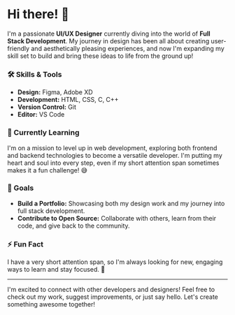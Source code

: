 # Hi there! 👋

I'm a passionate **UI/UX Designer** currently diving into the world of **Full Stack Development**. My journey in design has been all about creating user-friendly and aesthetically pleasing experiences, and now I'm expanding my skill set to build and bring these ideas to life from the ground up!

### 🛠 Skills & Tools
- **Design:** Figma, Adobe XD
- **Development:** HTML, CSS, C, C++
- **Version Control:** Git
- **Editor:** VS Code

### 🌱 Currently Learning
I'm on a mission to level up in web development, exploring both frontend and backend technologies to become a versatile developer. I'm putting my heart and soul into every step, even if my short attention span sometimes makes it a fun challenge! 😅

### 🎯 Goals
- **Build a Portfolio:** Showcasing both my design work and my journey into full stack development.
- **Contribute to Open Source:** Collaborate with others, learn from their code, and give back to the community.

### ⚡ Fun Fact
I have a very short attention span, so I'm always looking for new, engaging ways to learn and stay focused. 🚀

---

I'm excited to connect with other developers and designers! Feel free to check out my work, suggest improvements, or just say hello. Let's create something awesome together!

